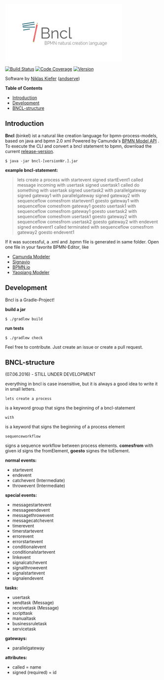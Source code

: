 ![alt text](logo.png)

[![Build Status](https://travis-ci.org/pinussilvestrus/bncl.svg?branch=master)](https://travis-ci.org/pinussilvestrus/bncl) [![Code Coverage](https://img.shields.io/codecov/c/github/pinussilvestrus/bncl/master.svg)](https://codecov.io/github/pinussilvestrus/bncl?branch=master) [![Version](https://img.shields.io/github/release/pinussilvestrus/bncl.svg)](https://github.com/pinussilvestrus/bncl/releases)

Software by [Niklas Kiefer](https://www.niklaskiefer.de/) ([andserve](https://andserve.net/))

**Table of Contents**

- [Introduction](#introduction)
- [Development](#development)
- [BNCL-structure](#bncl-structure)

## Introduction

**Bncl** (binkel) ist a natural like creation language for bpmn-process-models, based on java and bpmn 2.0 xml
Powered by Camunda's [BPMN Model API](https://github.com/camunda/camunda-bpmn-model) .
To execute the CLI and convert a bncl statement to bpmn, download the current [release-version](https://github.com/pinussilvestrus/bncl/releases).

```shell
$ java -jar bncl-[versionNr.].jar
```

**example bncl-statement:**

> lets create a process with startevent signed startEvent1 called message incoming with usertask signed usertask1 called do something with usertask signed usertask2 with parallelgateway signed gateway1 with parallelgateway signed gateway2 with sequenceflow comesfrom startevent1 goesto gateway1 with sequenceflow comesfrom gateway1 goesto usertask1 with sequenceflow comesfrom gateway1 goesto usertask2 with sequenceflow comesfrom usertask1 goesto gateway2 with sequenceflow comesfrom usertask2 goesto gateway2 with endevent signed endevent1 called terminated with sequenceflow comesfrom gateway2 goesto endevent1


If it was successful, a .xml and .bpmn file is generated in same folder. Open one file in your favorite BPMN-Editor, like
 - [Camunda Modeler](https://camunda.org/bpmn/tool/)
 - [Signavio](http://www.signavio.com/)
 - [BPMN.io](https://bpmn.io/)
 - [Yaoqiang Modeler](https://sourceforge.net/projects/bpmn/)

## Development

Bncl is a Gradle-Project!

**build a jar**
```shell
$ ./gradlew build
```

**run tests**
```shell
$ ./gradlew check
```

Feel free to contribute. Just create an issue or create a pull request.


## BNCL-structure

(07.06.2016) - STILL UNDER DEVELOPMENT

everything in bncl is case insensitive, but it is always a good idea to write it in small letters.

    lets create a process

  is a keyword group that signs the beginning of a bncl-statement

	with

is a keyword that signs the beginning of a process element

    sequenceworkflow

signs a sequence workflow between process elements. **comesfrom** with given id signs the fromElement, **goesto** signes the toElement.

**normal events:**
 - startevent
 - endevent
 - catchevent (Intermediate)
 - throwevent (Intermediate)

**special events:**
 - messagestartevent
 - messageendevent
 - messagethrowevent
 - messagecatchevent
 - timerevent
 - timerstartevent
 - errorevent
 - errorstartevent
 - conditionalevent
 - conditionalstartevent
 - linkevent
 - signalcatchevent
 - signalthrowevent
 - signalstartevent
 - signalendevent

**tasks:**
 - usertask
 - sendtask (Message)
 - receivetask (Message)
 - scripttask
 - manualtask
 - businessruletask
 - servicetask

**gateways:**
 - parallelgateway

**attributes:**
 - called = name
 - signed (required) = id
